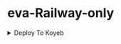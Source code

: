 # eva-Railway-only

<details><summary>Deploy To Koyeb</summary>
<p>
<br>                 
<a href="https://app.koyeb.com/deploy?type=git&repository=github.com/VysakhTG/eva-Railway-only&branch=master&name=eva-railway-only">
  <img src="https://www.koyeb.com/static/images/deploy/button.svg" alt="Deploy">
</a>
</p>
</details>
